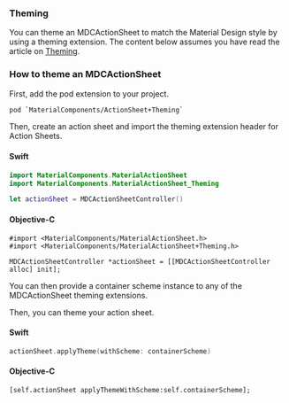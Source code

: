 ### Theming

You can theme an MDCActionSheet to match the Material Design style by using a theming extension. The content below assumes you have read the article on [Theming](../../../docs/theming.md).

### How to theme an MDCActionSheet

First, add the pod extension to your project.

```bash
pod `MaterialComponents/ActionSheet+Theming`
```

Then, create an action sheet and import the theming extension header for Action Sheets.

<!--<div class="material-code-render" markdown="1">-->
#### Swift
```swift
import MaterialComponents.MaterialActionSheet
import MaterialComponents.MaterialActionSheet_Theming

let actionSheet = MDCActionSheetController()
```

#### Objective-C

```objc
#import <MaterialComponents/MaterialActionSheet.h>
#import <MaterialComponents/MaterialActionSheet+Theming.h>

MDCActionSheetController *actionSheet = [[MDCActionSheetController alloc] init];
```
<!--</div>-->

You can then provide a container scheme instance to any of the MDCActionSheet theming extensions.

Then, you can theme your action sheet.

<!--<div class="material-code-render" markdown="1">-->
#### Swift
```swift
actionSheet.applyTheme(withScheme: containerScheme)
```

#### Objective-C

```objc
[self.actionSheet applyThemeWithScheme:self.containerScheme];
```
<!--</div>-->






